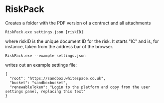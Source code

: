 # RiskPack

Creates a folder with the PDF version of a contract and all attachments

```
RiskPack.exe settings.json [riskID]
```
where riskID is the unique document ID for the risk. It starts "IC" and is, for instance, taken from the address bar of the browser.

```
RiskPack.exe --example settings.json 
```
writes out an example settings file:
```
{
  "root": "https://sandbox.whitespace.co.uk",
  "bucket": "sandboxbucket",
  "renewableToken": "Login to the platform and copy from the user settings panel, replacing this text"
}
```
